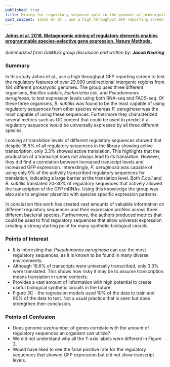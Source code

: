 ```yaml
---
published: true
title: Mining for regulatory sequence gold in the genomes of prokaryotes
post_snippet: Johns et al., use a high throughput GFP reporting screen to test the regulatory features of over 29,000 unidirectional intergenic regions from 184 different prokaryotic genomes.
---
```


#### [Johns et al. 2018. Metagenomic mining of regulatory elements enables programmable species-selective gene expression. Nature Methods.](https://www.nature.com/articles/nmeth.4633)

_Summarized from DalMUG group discussion and written by:
**Jacob Nearing**_

### Summary

In this study Johns et al., use a high throughput GFP reporting screen to test the regulatory features of over 29,000 unidirectional intergenic regions from 184 different prokaryotic genomes. The group uses three different organisms, *Bacillus subtilis*, *Escherichia coli*, and *Pseudomonas aeruginosa*, to test expression levels using both RNA-seq and FACS-seq. Of these three organisms, *B. subtilis* was found to be the least capable of using regulatory sequences from other species whereas *P. aeruginosa* was the most capable of using these sequences. Furthermore they characterized several metrics such as GC content that could be used to predict if a regulatory sequence would be universally expressed by all three different species.
	
Looking at translation levels of different regulatory sequences showed that despite 16.9% of all regulatory sequences in the library showing active transcription, only 3.3% showed active translation. This highlights that the production of a transcript does not always lead to its translation. However, they did find a correlation between increased transcript levels and increased GFP expression. Interestingly, *P. aeruginosa* was capable of using only 9% of the actively transcribed regulatory sequences for translation, indicating a large barrier at the translation level. Both *E.coli* and *B. subtilis* translated 20-30% of regulatory sequences that actively allowed the transcription of the GFP mRNAs. Using this knowledge the group was also able to engineer plasmids with species specific expression patterns.
	
In conclusion this work has created vast amounts of valuable information on different regulatory sequences and their expression profiles across three different bacterial species. Furthermore, the authors produced metrics that could be used to find regulatory sequences that allow universal expression creating a strong starting point for many synthetic biological circuits. 

### Points of Interest
* It is interesting that *Pseudomonas aeruginosa* can use the most regulatory sequences, as it is known to be found in many diverse environments. 
* Although 16.6% of transcripts were universally transcribed, only 3.3% were translated. This shows how risky it may be to assume transcription means translation in some contexts.
* Provides a vast amount of information with high potential to create useful biological synthetic circuits in the future.
* Figure 3C - the regression models used 10% of the data to train and 90% of the data to test. Not a usual practice that is seen but does strengthen their conclusion. 

### Points of Confusion
* Does genome size/number of genes correlate with the amount of regulatory sequences an organism can utilize?
* We did not understand why all the Y-axis labels were different in Figure 3.
* Would have liked to see the false positive rate for the regulatory sequences that showed GFP expression but did not show transcript levels.

